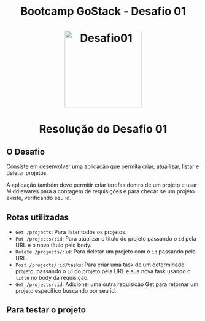<h1 align="center">
  <strong>Bootcamp GoStack - Desafio 01</strong>
  <br />
  <br />
  <img alt="Desafio01" src="https://rocketseat-cdn.s3-sa-east-1.amazonaws.com/bootcamp-header.png" width="200px" />
<h1/>

<p align="center">
  Resolução do Desafio 01 
</p>

## O Desafio

Consiste em desenvolver uma aplicação que permita criar, atuallizar, listar e deletar projetos.

A aplicação também deve permitir criar tarefas dentro de um projeto e usar Middlewares para a contagem de requisições
e para checar se um projeto existe, verificando seu id.

## Rotas utilizadas

- `Get /projects`: Para listar todos os projetos.
- `Put /projects/:id`: Para atualizar o título do projeto passando o `id` pela URL e o novo título pelo body.
- `Delete /projects/:id`: Para deletar um projeto com o `id` passando pela URL.
- `Post /projects/:id/tasks`: Para criar uma task de um determinado projeto, passando o `id` do projeto pela URL e sua nova task usando o `title` no body da requisição.
- `Get /projects/:id`: Adicionei uma outra requisição Get para retornar um projeto específico buscando por seu id. 

## Para testar o projeto
